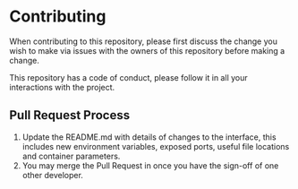 # Contributing

When contributing to this repository, please first discuss the change you wish to make via issues with the owners of this repository before making a change. 

This repository has a code of conduct, please follow it in all your interactions with the project.

## Pull Request Process

1. Update the README.md with details of changes to the interface, this includes new environment variables, exposed ports, useful file locations and container parameters.
2. You may merge the Pull Request in once you have the sign-off of one other developer.

